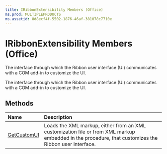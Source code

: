 ```yaml
---
title: IRibbonExtensibility Members (Office)
ms.prod: MULTIPLEPRODUCTS
ms.assetid: 8d8ecf4f-5502-1876-46af-381078c7710e
---
```



# IRibbonExtensibility Members (Office)
The interface through which the Ribbon user interface (UI) communicates with a COM add-in to customize the UI.

The interface through which the Ribbon user interface (UI) communicates with a COM add-in to customize the UI.


## Methods



|**Name**|**Description**|
|:-----|:-----|
|[GetCustomUI](iribbonextensibility-getcustomui-method-office.md)|Loads the XML markup, either from an XML customization file or from XML markup embedded in the procedure, that customizes the Ribbon user interface.|

